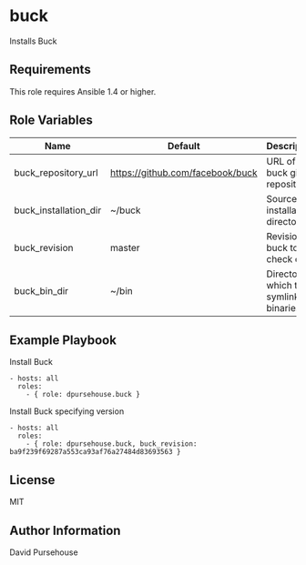buck
====

Installs Buck

Requirements
------------

This role requires Ansible 1.4 or higher.

Role Variables
--------------

| Name                   | Default                           | Description                                 |
|------------------------|-----------------------------------|---------------------------------------------|
| buck_repository_url    | https://github.com/facebook/buck  | URL of buck git repository                  |
| buck_installation_dir  | ~/buck                            | Source installation directory               |
| buck_revision          | master                            | Revision of buck to check out               |
| buck_bin_dir           | ~/bin                             | Directory in which to symlink the binaries  |

Example Playbook
----------------

Install Buck
```
- hosts: all
  roles:
    - { role: dpursehouse.buck }
```

Install Buck specifying version
```
- hosts: all
  roles:
    - { role: dpursehouse.buck, buck_revision: ba9f239f69287a553ca93af76a27484d83693563 }
```

License
-------

MIT

Author Information
------------------

David Pursehouse
